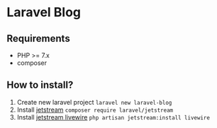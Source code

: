 # Laravel Blog

## Requirements

-   PHP >= 7.x
-   composer

## How to install?

1. Create new laravel project `laravel new laravel-blog`
2. Install [jetstream](https://jetstream.laravel.com/1.x/introduction.html) `composer require laravel/jetstream`
3. Install [jetstream livewire](https://jetstream.laravel.com/1.x/stacks/livewire.html) `php artisan jetstream:install livewire`
